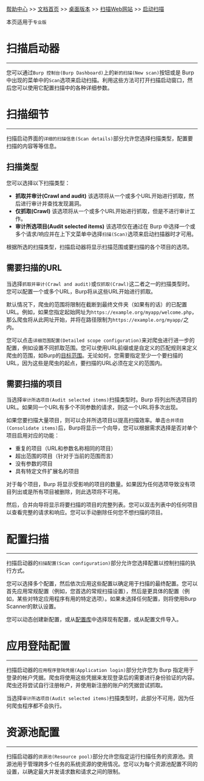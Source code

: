 [帮助中心](https://support.portswigger.net/) >> [文档首页](../../index.md) >> [桌面版本](../index.md) >> [扫描Web网站](index.md) >> [启动扫描](scan-launcher.md)

本页适用于`专业版`

# 扫描启动器
------------

您可以通过`Burp 控制台(Burp Dashboard)`上的`新的扫描(New scan)`按钮或是 Burp 中出现的菜单中的`Scan`选项来启动扫描。利用这些方法可打开扫描启动窗口，然后您可以使用它配置扫描中的各种详细参数。

# 扫描细节
------------

扫描启动界面的`详细的扫描信息(Scan details)`部分允许您选择扫描类型，配置要扫描的内容等等信息。

## 扫描类型

您可以选择以下扫描类型：

* **抓取并审计(Crawl and audit)** 该选项将从一个或多个URL开始进行抓取，然后进行审计并查找发现漏洞。
* **仅抓取(Crawl)** 该选项将从一个或多个URL开始进行抓取，但是不进行审计工作。
* **审计所选项目(Audit selected items)** 该选项仅在通过在 Burp 中选择一个或多个请求/响应并在上下文菜单中选择`扫描(Scan)`选项来启动扫描器时才可用。

根据所选的扫描类型，扫描启动器将显示扫描范围或要扫描的各个项目的选项。

## 需要扫描的URL

当选择`抓取并审计(Crawl and audit)`或`仅抓取(Crawl)`这二者之一的扫描类型时。您可以配置一个或多个URL，Burp将从这些URL开始进行抓取。

默认情况下，爬虫的范围将限制在截断到最终文件夹（如果有的话）的已配置URL。例如，如果您指定起始网址为`https://example.org/myapp/welcome.php`，那么爬虫将从此网址开始，并将在路径限制为`https://example.org/myapp/`之内。

您可以点击`详细范围配置(Detailed scope configuration)`来对爬虫进行进一步的配置，例如设置不同抓取范围。您可以使用URL前缀或是自定义的匹配规则来定义爬虫的范围，如Burp的[目标范围](../tools/target/scope.html)。无论如何，您需要指定至少一个要扫描的URL，因为这些是爬虫的起点，要扫描的URL必须在定义的范围内。

## 需要扫描的项目

当选择`审计所选项目(Audit selected items)`扫描类型时。Burp 将列出所选项目的URL。如果同一个URL有多个不同参数的请求，则这一个URL将多次出现。

如果您要扫描大量项目，则可以合并所选项目以提高扫描效率。单击`合并项目(Consolidate items)`后，Burp将显示一个向导，您可以根据需求选择是否对单个项目启用对应的功能：

* 重复的项目（URL和参数名称相同的项目）
* 超出范围的项目（针对于当前的范围而言）
* 没有参数的项目
* 具有特定文件扩展名的项目

对于每个项目，Burp 将显示受影响的项目的数量。如果因为任何选项导致没有项目列出或是所有项目被删除，则此选项将不可用。

然后，合并向导将显示将要扫描的项目的完整列表。您可以双击列表中的任何项目以查看完整的请求和响应。您可以手动删除任何您不想扫描的项目。


# 配置扫描
------------------

扫描启动器的`扫描配置(Scan configuration)`部分允许您选择配置以控制扫描的执行方式。

您可以选择多个配置，然后依次应用这些配置以确定用于扫描的最终配置。您可以首先应用常规配置（例如，您首选的常规扫描设置），然后是更具体的配置（例如，某些对特定应用程序有用的特定选项）。如果未选择任何配置，则将使用Burp Scanner的默认设置。

您可以动态创建新配置，或从[配置库](../getting-started/configuration.md#配置库)中选择现有配置，或从配置文件导入。

# 应用登陆配置
-------------------------

扫描启动器的`应用程序登陆凭据(Application login)`部分允许您为 Burp 指定用于登录的帐户凭据。爬虫将使用这些凭据来发现登录后的需要进行身份验证的内容。爬虫还将尝试自行注册帐户，并使用新注册的账户的凭据尝试抓取。

当选择`审计所选项目(Audit selected items)`扫描类型时，此部分不可用，因为任何爬虫程序都不会执行。

# 资源池配置
---------------------

扫描启动器的`资源池(Resource pool)`部分允许您指定运行扫描任务的资源池。资源池用于管理跨多个任务的系统资源的使用情况。您可以为每个资源池配置不同的设置，以确定最大并发请求数和请求之间的限制。